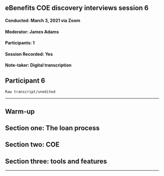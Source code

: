 ## eBenefits COE discovery interviews session 6
#### Conducted: March 3, 2021 via Zoom
#### Moderator: James Adams
#### Participants: 1
#### Session Recorded: Yes
#### Note-taker: Digital transcription

## Participant 6

`Raw transcript/unedited`

---

## Warm-up

## Section one: The loan process

## Section two: COE

## Section three: tools and features

---

